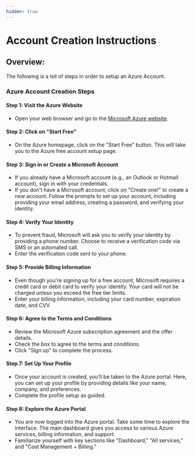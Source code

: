 ```yaml
---
hidden: true
---
```


# Account Creation Instructions

## Overview:

The following is a lsit of steps in order to setup an Azure Account.

### Azure Account Creation Steps

#### Step 1: Visit the Azure Website

* Open your web browser and go to the [Microsoft Azure website](https://azure.microsoft.com/en-us/free/).

#### Step 2: Click on "Start Free"

* On the Azure homepage, click on the "Start Free" button. This will take you to the Azure free account setup page.

#### Step 3: Sign in or Create a Microsoft Account

* If you already have a Microsoft account (e.g., an Outlook or Hotmail account), sign in with your credentials.
* If you don't have a Microsoft account, click on "Create one!" to create a new account. Follow the prompts to set up your account, including providing your email address, creating a password, and verifying your identity.

#### Step 4: Verify Your Identity

* To prevent fraud, Microsoft will ask you to verify your identity by providing a phone number. Choose to receive a verification code via SMS or an automated call.
* Enter the verification code sent to your phone.

#### Step 5: Provide Billing Information

* Even though you're signing up for a free account, Microsoft requires a credit card or debit card to verify your identity. Your card will not be charged unless you exceed the free tier limits.
* Enter your billing information, including your card number, expiration date, and CVV.

#### Step 6: Agree to the Terms and Conditions

* Review the Microsoft Azure subscription agreement and the offer details.
* Check the box to agree to the terms and conditions.
* Click "Sign up" to complete the process.

#### Step 7: Set Up Your Profile

* Once your account is created, you’ll be taken to the Azure portal. Here, you can set up your profile by providing details like your name, company, and preferences.
* Complete the profile setup as guided.

#### Step 8: Explore the Azure Portal

* You are now logged into the Azure portal. Take some time to explore the interface. The main dashboard gives you access to various Azure services, billing information, and support.
* Familiarize yourself with key sections like "Dashboard," "All services," and "Cost Management + Billing."
